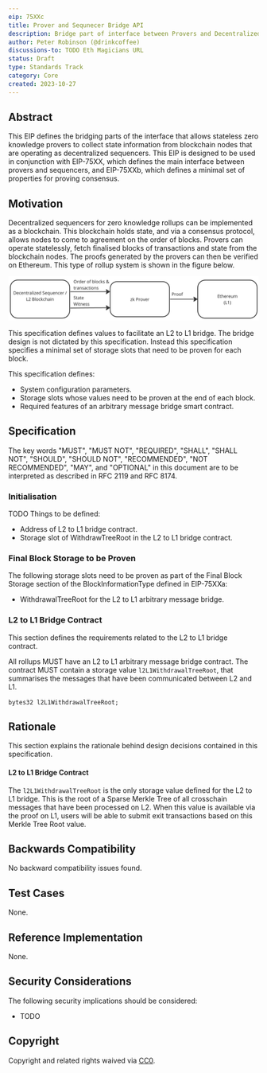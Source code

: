 ```yaml
---
eip: 75XXc
title: Prover and Sequnecer Bridge API
description: Bridge part of interface between Provers and Decentralized Sequencer Blockchain Clients
author: Peter Robinson (@drinkcoffee)
discussions-to: TODO Eth Magicians URL
status: Draft
type: Standards Track
category: Core
created: 2023-10-27
---
```



## Abstract

This EIP defines the bridging parts of the interface that allows stateless zero knowledge provers to collect state information from blockchain nodes that are operating as decentralized sequencers. This EIP is designed to be used in conjunction with EIP-75XX, which defines the main interface between provers and sequencers, and EIP-75XXb, which defines a minimal set of properties for proving consensus.


## Motivation

Decentralized sequencers for zero knowledge rollups can be implemented as a blockchain. This blockchain holds state, and via a consensus protocol, allows nodes to come to agreement on the order of blocks. Provers can operate statelessly, fetch finalised blocks of transactions and state from the blockchain nodes. The proofs generated by the provers can then be verified on Ethereum. This type of rollup system is shown in the figure below.

![Decentralized Sequencer Architecture](../assets/eip-75XX/architecture.png)

This specification defines values to facilitate an L2 to L1 bridge. The bridge design is not dictated by this specification. Instead this specification specifies a minimal set of storage slots that need to be proven for each block. 

This specification defines:

* System configuration parameters.
* Storage slots whose values need to be proven at the end of each block.
* Required features of an arbitrary message bridge smart contract.




## Specification

The key words "MUST", "MUST NOT", "REQUIRED", "SHALL", "SHALL NOT", "SHOULD", "SHOULD NOT", "RECOMMENDED", "NOT RECOMMENDED", "MAY", and "OPTIONAL" in this document are to be interpreted as described in RFC 2119 and RFC 8174.

### Initialisation

TODO Things to be defined:

* Address of L2 to L1 bridge contract.
* Storage slot of WithdrawTreeRoot in the L2 to L1 bridge contract.


### Final Block Storage to be Proven

The following storage slots need to be proven as part of the Final Block Storage section of the BlockInformationType defined in EIP-75XXa:

* WithdrawalTreeRoot for the L2 to L1 arbitrary message bridge.


### L2 to L1 Bridge Contract

This section defines the requirements related to the L2 to L1 bridge contract.

All rollups MUST have an L2 to L1 arbitrary message bridge contract. The contract MUST contain a storage value ```l2L1WithdrawalTreeRoot```, that summarises the messages that have been communicated between L2 and L1.

```solidity
bytes32 l2L1WithdrawalTreeRoot;
```

## Rationale

This section explains the rationale behind design decisions contained in this specification.

#### L2 to L1 Bridge Contract

The ```l2L1WithdrawalTreeRoot``` is the only storage value defined for the L2 to L1 bridge. This is the root of a Sparse Merkle Tree of all crosschain messages that have been processed on L2. When this value is available via the proof on L1, users will be able to submit exit transactions based on this Merkle Tree Root value. 


## Backwards Compatibility

No backward compatibility issues found.

## Test Cases

None.

## Reference Implementation

None.


## Security Considerations

The following security implications should be considered:

* TODO

## Copyright

Copyright and related rights waived via [CC0](../LICENSE.md).
